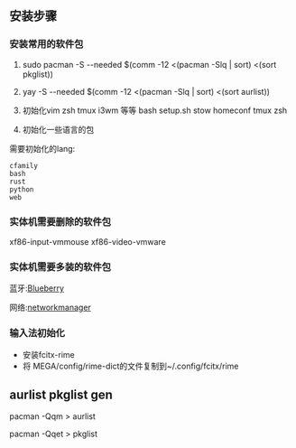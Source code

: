 

## 安装步骤
### 安装常用的软件包
1. sudo pacman -S --needed $(comm -12 <(pacman -Slq | sort) <(sort pkglist))
2. yay -S --needed $(comm -12 <(pacman -Slq | sort) <(sort aurlist))
3. 初始化vim zsh tmux i3wm 等等
bash setup.sh
stow homeconf tmux zsh

4.  初始化一些语言的包

需要初始化的lang:

```
cfamily
bash
rust 
python 
web
```


### 实体机需要删除的软件包
xf86-input-vmmouse
xf86-video-vmware

### 实体机需要多装的软件包

蓝牙:[Blueberry](https://wiki.archlinux.org/index.php/Bluetooth)

网络:[networkmanager](https://wiki.archlinux.org/index.php/NetworkManager#Installation)

### 输入法初始化
- 安装fcitx-rime
- 将 MEGA/config/rime-dict的文件复制到~/.config/fcitx/rime


## aurlist pkglist gen
pacman -Qqm > aurlist

pacman -Qqet > pkglist

